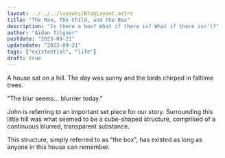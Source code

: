 ```yaml
---
layout: ../../../layouts/BlogLayout.astro
title: "The Man, The Child, and the Box"
description: "Is there a box? What if there is? What if there isn't?"
author: "Aidan Tilgner"
postdate: "2023-09-21"
updatedate: "2023-09-21"
tags: ["existential", "life"]
draft: true 
---
```


A house sat on a hill. The day was sunny and the birds chirped in falltime trees.

"The blur seems... blurrier today."

John is referring to an important set piece for our story. Surrounding this little hill was what seemed to be a cube-shaped structure, comprised of a continuous blurred, transparent substance.

This structure, simply referred to as "the box", has existed as long as anyone in this house can remember.
